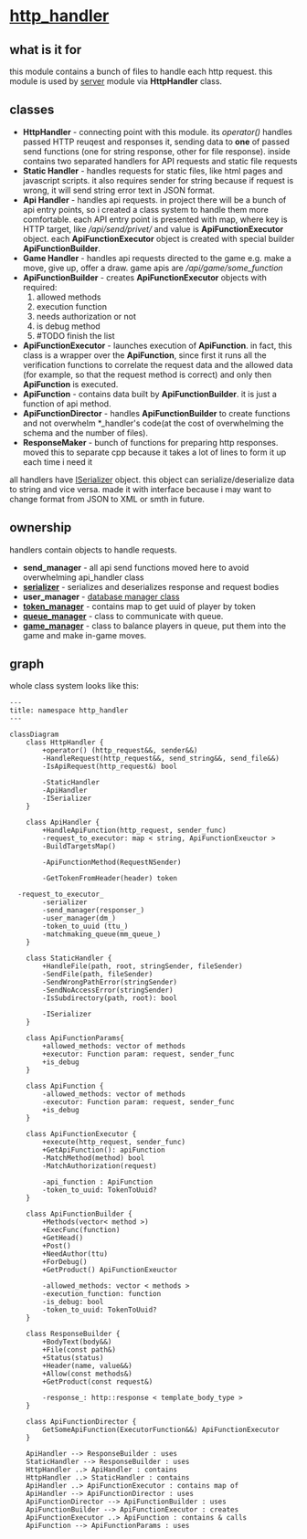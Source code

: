 # [http_handler](https://github.com/LeeDoor/hex_chess_backend/tree/main/src/http_handler)
## what is it for
this module contains a bunch of files to handle each http request. this module is used by [server](server.md) module via **HttpHandler** class.
## classes
* **HttpHandler** - connecting point with this module. its *operator()* handles passed HTTP reuqest and responses it, sending data to **one** of passed send functions (one for string response, other for file response). inside contains two separated handlers for API requests and static file requests
* **Static Handler** - handles requests for static files, like html pages and javascript scripts. it also requires sender for string because if request is wrong, it will send string error text in JSON format.
* **Api Handler** - handles api requests. in project there will be a bunch of api entry points, so i created a class system to handle them more comfortable. each API entry point is presented with map, where key is HTTP target, like */api/send/privet/* and value is **ApiFunctionExecutor** object. each **ApiFunctionExecutor** object is created with special builder **ApiFunctionBuilder**.
* **Game Handler** - handles api requests directed to the game e.g. make a move, give up, offer a draw. game apis are */api/game/some_function*
* **ApiFunctionBuilder** - creates **ApiFunctionExecutor** objects with required:
    1. allowed methods
    2. execution function
    3. needs authorization or not
    4. is debug method
    5. #TODO finish the list
* **ApiFunctionExecutor** - launches execution of **ApiFunction**. in fact, this class is a wrapper over the **ApiFunction**, since first it runs all the verification functions to correlate the request data and the allowed data (for example, so that the request method is correct) and only then **ApiFunction** is executed.
* **ApiFunction** - contains data built by  **ApiFunctionBuilder**. it is just a function of api method.
* **ApiFunctionDirector** - handles **ApiFunctionBuilder** to create functions and not overwhelm \*_handler's code(at the cost of overwhelming the schema and the number of files).
* **ResponseMaker** - bunch of functions for preparing http responses. moved this to separate cpp because it takes a lot of lines to form it up each time i need it

all handlers have [ISerializer](serializer.md) object. this object can serialize/deserialize data to string and vice versa. made it with interface because i may want to change format from JSON to XML or smth in future.

## ownership
handlers contain objects to handle requests.
* **send_manager** - all api send functions moved here to avoid overwhelming api_handler class
* **[serializer](serializer.md)** - serializes and deserializes response and request bodies
* **user_manager** - [database manager class](user_manager.md)
* [**token_manager**](token_manager.md) - contains map to get uuid of player by token
* [**queue_manager**](queue_manager.md) - class to communicate with queue.
* [**game_manager**](game_manager.md) - class to balance players in queue, put them into the game and make in-game moves.
## graph
whole class system looks like this: 
```mermaid
---
title: namespace http_handler
---

classDiagram
    class HttpHandler {
        +operator() (http_request&&, sender&&)
        -HandleRequest(http_request&&, send_string&&, send_file&&)
        -IsApiRequest(http_request&) bool

        -StaticHandler
        -ApiHandler
        -ISerializer
    }

    class ApiHandler {
        +HandleApiFunction(http_request, sender_func)
        -request_to_executor: map < string, ApiFunctionExeuctor >
        -BuildTargetsMap()

        -ApiFunctionMethod(RequestNSender)

        -GetTokenFromHeader(header) token 

  -request_to_executor_      
        -serializer
        -send_manager(responser_)
        -user_manager(dm_)
        -token_to_uuid (ttu_)
        -matchmaking_queue(mm_queue_)
    }

    class StaticHandler {
        +HandleFile(path, root, stringSender, fileSender)
        -SendFile(path, fileSender)
        -SendWrongPathError(stringSender)
        -SendNoAccessError(stringSender)
        -IsSubdirectory(path, root): bool

        -ISerializer
    }

	class ApiFunctionParams{
		+allowed_methods: vector of methods
        +executor: Function param: request, sender_func
        +is_debug
	}

    class ApiFunction {
        -allowed_methods: vector of methods
        -executor: Function param: request, sender_func
	    +is_debug
	}

    class ApiFunctionExecutor {
        +execute(http_request, sender_func)
        +GetApiFunction(): apiFunction
        -MatchMethod(method) bool
        -MatchAuthorization(request)
        
        -api_function : ApiFunction
        -token_to_uuid: TokenToUuid?
    }

    class ApiFunctionBuilder {
        +Methods(vector< method >)
        +ExecFunc(function)
        +GetHead()
        +Post()
        +NeedAuthor(ttu)
        +ForDebug()
        +GetProduct() ApiFunctionExeuctor

        -allowed_methods: vector < methods >
        -execution_function: function
        -is_debug: bool
        -token_to_uuid: TokenToUuid?
    }

    class ResponseBuilder {
        +BodyText(body&&)
        +File(const path&)
        +Status(status)
        +Header(name, value&&)
        +Allow(const methods&)
        +GetProduct(const request&)

        -response_: http::response < template_body_type >
    }

    class ApiFunctionDirector {
		GetSomeApiFunction(ExecutorFunction&&) ApiFunctionExecutor
    }

    ApiHandler --> ResponseBuilder : uses
    StaticHandler --> ResponseBuilder : uses
    HttpHandler ..> ApiHandler : contains
    HttpHandler ..> StaticHandler : contains
    ApiHandler ..> ApiFunctionExecutor : contains map of
    ApiHandler --> ApiFunctionDirector : uses
    ApiFunctionDirector --> ApiFunctionBuilder : uses
    ApiFunctionBuilder --> ApiFunctionExecutor : creates
    ApiFunctionExecutor ..> ApiFunction : contains & calls
    ApiFunction --> ApiFunctionParams : uses

```
